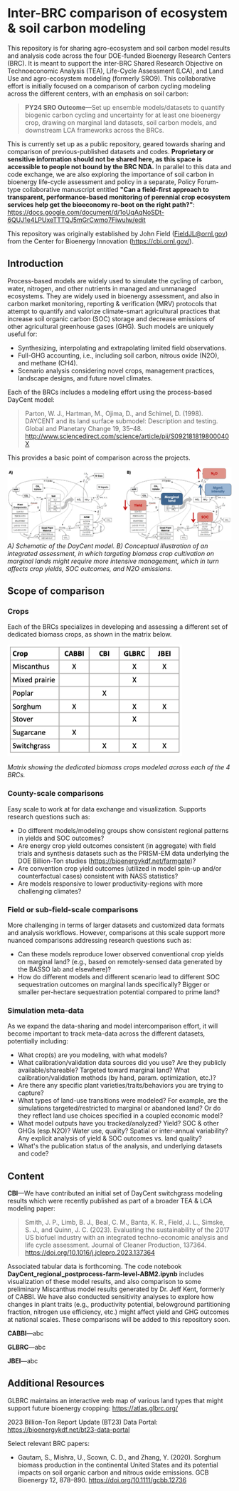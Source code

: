# Inter-BRC comparison of ecosystem & soil carbon modeling

This repository is for sharing agro-ecosystem and soil carbon model results and analysis code across the four DOE-funded Bioenergy Research Centers (BRC). It is meant to support the inter-BRC Shared Research Objective on Technoeconomic Analysis (TEA), Life-Cycle Assessment (LCA), and Land Use and agro-ecosystem modeling (formerly SRO9). This collaborative effort is initially focused on a comparison of carbon cycling modeling across the different centers, with an emphasis on soil carbon:

>**PY24 SRO Outcome**—Set up ensemble models/datasets to quantify biogenic carbon cycling and uncertainty for at least one bioenergy crop, drawing on marginal land datasets, soil carbon models, and downstream LCA frameworks across the BRCs.

This is currently set up as a public repository, geared towards sharing and comparison of previous-published datasets and codes. **Proprietary or sensitive information should not be shared here, as this space is accessible to people not bound by the BRC NDA.** In parallel to this data and code exchange, we are also exploring the importance of soil carbon in bioenergy life-cycle assessment and policy in a separate, Policy Forum-type collaborative manuscript entitled **"Can a field-first approach to transparent, performance-based monitoring of perennial crop ecosystem services help get the bioeconomy re-boot on the right path?"**:
https://docs.google.com/document/d/1oUqAqNoSDt-6QUJ1e4LPUxeTTTQJ5mGrCwmo7FiwuIw/edit  

This repository was originally established by John Field (FieldJL@ornl.gov) from the Center for Bioenergy Innovation (https://cbi.ornl.gov/). 


## Introduction

Process-based models are widely used to simulate the cycling of carbon, water, nitrogen, and other nutrients in managed and unmanaged ecosystems. They are widely used in bioenergy assessment, and also in carbon market monitoring, reporting & verification (MRV) protocols that attempt to quantify and valorize climate-smart agricultural practices that increase soil organic carbon (SOC) storage and decrease emissions of other agricultural greenhouse gases (GHG).
Such models are uniquely useful for: 
- Synthesizing, interpolating and extrapolating limited field observations.
- Full-GHG accounting, i.e., including soil carbon, nitrous oxide (N2O), and methane (CH4).
- Scenario analysis considering novel crops, management practices, landscape designs, and future novel climates.

Each of the BRCs includes a modeling effort using the process-based DayCent model: 
>Parton, W. J., Hartman, M., Ojima, D., and Schimel, D. (1998). DAYCENT and its land surface submodel: Description and testing. Global and Planetary Change 19, 35–48. http://www.sciencedirect.com/science/article/pii/S092181819800040X

This provides a basic point of comparison across the projects. 

![Conceptual diagrams– DayCent, and integrated assessment](00_graphics/Integrated_DayCent.png)
*A) Schematic of the DayCent model. B) Conceptual illustration of an integrated assessment, in which targeting biomass crop cultivation on marginal lands might require more intensive management, which in turn affects crop yields, SOC outcomes, and N2O emissions.*



## Scope of comparison 

### Crops
Each of the BRCs specializes in developing and assessing a different set of dedicated biomass crops, as shown in the matrix below. 

![Matrix of crops modeled across the 4 BRCs](00_graphics/Crop_overlap.png)

*Matrix showing the dedicated biomass crops modeled across each of the 4 BRCs.*


### County-scale comparisons
Easy scale to work at for data exchange and visualization.
Supports research questions such as:
- Do different models/modeling groups show consistent regional patterns in yields and SOC outcomes?
- Are energy crop yield outcomes consistent (in aggregate) with field trials and synthesis datasets such as the PRISM-EM data underlying the DOE Billion-Ton studies (https://bioenergykdf.net/farmgate)?
- Are convention crop yield outcomes (utilized in model spin-up and/or counterfactual cases) consistent with NASS statistics?
- Are models responsive to lower productivity-regions with more challenging climates?



### Field or sub-field-scale comparisons
More challenging in terms of larger datasets and customized data formats and analysis workflows. However, comparisons at this scale support more nuanced comparisons addressing research questions such as:
- Can these models reproduce lower observed conventional crop yields on marginal land? (e.g., based on remotely-sensed data generated by the BASSO lab and elsewhere)?
- How do different models and different scenario lead to different SOC sequestration outcomes on marginal lands specifically? Bigger or smaller per-hectare sequestration potential compared to prime land?


### Simulation meta-data
As we expand the data-sharing and model intercomparison effort, it will become important to track meta-data across the different datasets, potentially including:
- What crop(s) are you modeling, with what models?
- What calibration/validation data sources did you use? Are they publicly available/shareable? Targeted toward marginal land? What calibration/validation methods (by hand, param. optimization, etc.)?
- Are there any specific plant varieties/traits/behaviors you are trying to capture?
- What types of land-use transitions were modeled? For example, are the simulations targeted/restricted to marginal or abandoned land? Or do they reflect land use choices specified in a coupled economic model?
- What model outputs have you tracked/analyzed? Yield? SOC & other GHGs (esp.N2O)? Water use, quality? Spatial or inter-annual variability? Any explicit analysis of yield & SOC outcomes vs. land quality?
- What's the publication status of the analysis, and underlying datasets and code?


## Content

**CBI**—We have contributed an initial set of DayCent switchgrass modeling results which were recently published as part of a broader TEA & LCA modeling paper:
>Smith, J. P., Limb, B. J., Beal, C. M., Banta, K. R., Field, J. L., Simske, S. J., and Quinn, J. C. (2023). Evaluating the sustainability of the 2017 US biofuel industry with an integrated techno-economic analysis and life cycle assessment. Journal of Cleaner Production, 137364. https://doi.org/10.1016/j.jclepro.2023.137364 

Associated tabular data is forthcoming.
The code notebook **DayCent_regional_postprocess-farm-level-ABM2.ipynb** includes visualization of these model results, and also comparison to some preliminary Miscanthus model results generated by Dr. Jeff Kent, formerly of CABBI. 
We have also conducted sensitivity analyses to explore how changes in plant traits (e.g., productivity potential, belowground partitioning fraction, nitrogen use efficiency, etc.) might affect yield and GHG outcomes at national scales. These comparisons will be added to this repository soon. 

**CABBI**—abc

**GLBRC**—abc

**JBEI**—abc


## Additional Resources

GLBRC maintains an interactive web map of various land types that might support future bioenergy cropping: https://atlas.glbrc.org/

2023 Billion-Ton Report Update (BT23) Data Portal: https://bioenergykdf.net/bt23-data-portal

Select relevant BRC papers:
- Gautam, S., Mishra, U., Scown, C. D., and Zhang, Y. (2020). Sorghum biomass production in the continental United States and its potential impacts on soil organic carbon and nitrous oxide emissions. GCB Bioenergy 12, 878–890. https://doi.org/10.1111/gcbb.12736
